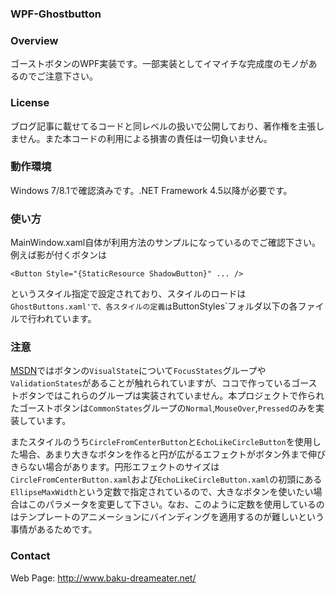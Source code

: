 ### WPF-Ghostbutton

### Overview
ゴーストボタンのWPF実装です。一部実装としてイマイチな完成度のモノがあるのでご注意下さい。

### License
ブログ記事に載せてるコードと同レベルの扱いで公開しており、著作権を主張しません。また本コードの利用による損害の責任は一切負いません。

### 動作環境
Windows 7/8.1で確認済みです。.NET Framework 4.5以降が必要です。

### 使い方
MainWindow.xaml自体が利用方法のサンプルになっているのでご確認下さい。例えば影が付くボタンは

```
<Button Style="{StaticResource ShadowButton}" ... />
```

というスタイル指定で設定されており、スタイルのロードは`GhostButtons.xaml'で、各スタイルの定義は`ButtonStyles`フォルダ以下の各ファイルで行われています。

### 注意
[MSDN](https://msdn.microsoft.com/ja-jp/library/ms753328%28v=vs.110%29.aspx)ではボタンの`VisualState`について`FocusStates`グループや`ValidationStates`があることが触れられていますが、ココで作っているゴーストボタンではこれらのグループは実装されていません。本プロジェクトで作られたゴーストボタンは`CommonStates`グループの`Normal`,`MouseOver`,`Pressed`のみを実装しています。

またスタイルのうち`CircleFromCenterButton`と`EchoLikeCircleButton`を使用した場合、あまり大きなボタンを作ると円が広がるエフェクトがボタン外まで伸びきらない場合があります。円形エフェクトのサイズは`CircleFromCenterButton.xaml`および`EchoLikeCircleButton.xaml`の初頭にある`EllipseMaxWidth`という定数で指定されているので、大きなボタンを使いたい場合はこのパラメータを変更して下さい。なお、このように定数を使用しているのはテンプレートのアニメーションにバインディングを適用するのが難しいという事情があるためです。


### Contact
Web Page: http://www.baku-dreameater.net/

